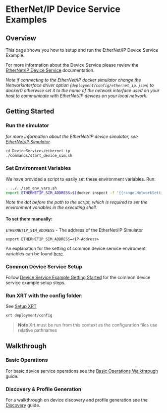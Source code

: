 # EtherNet/IP Device Service Examples

## Overview

This page shows you how to setup and run the EtherNet/IP Device Service Example.

For more information about the Device Service please review the [EtherNet/IP Device Service](https://docs.iotechsys.com/edge-xrt20/device-service-components/ethernet-ip-device-service-component.html) documentation.

_Note if connecting to the EtherNet/IP docker simulator change the NetworkInterface driver option (`deployment/config/ethernet_ip.json`) to docker0 otherwise set it to the name of the network interface used on your host to communicate with EtherNet/IP devices on your local network._

## Getting Started

### Run the simulator

_for more information about the EtherNet/IP device simulator, see [EtherNet/IP Simulator](https://docs.iotechsys.com/edge-xrt20/simulators/ethernet-ip/overview.html)._

```bash
cd DeviceServices/ethernet-ip
./commands/start_device_sim.sh
```

### Set Environment Variables

We have provided a script to easily set these environment variables. Run:

```bash
. ../../set_env_vars.sh
export ETHERNETIP_SIM_ADDRESS=$(docker inspect -f '{{range.NetworkSettings.Networks}}{{.IPAddress}}{{end}}' ethernetip-sim)
```

_Note the dot before the path to the script, which is required to set the environment variables in the executing shell._

#### To set them manually:

`ETHERNETIP_SIM_ADDRESS` - The address of the EtherNet/IP Simulator

```
export ETHERNETIP_SIM_ADDRESS=<IP-Address>
```

An explanation for the setting of common device service enviroment variables can be found [here](../interactive-walkthrough/ds-getting-started-common.md#Device-service-configuration-setup).

### Common Device Service Setup

Follow [Device Service Example Getting Started](../interactive-walkthrough/ds-getting-started-common.md) for the common device service example setup steps.

### Run XRT with the config folder:

See [Setup XRT](../interactive-walkthrough/setup-xrt.md)

```bash
xrt deployment/config
```

> **Note** Xrt must be run from this context as the configuration files use relative pathnames

## Walkthrough

### Basic Operations

For basic device service operations see the [Basic Operations Walkthrough](../interactive-walkthrough/basic-operations.md) guide.

### Discovery & Profile Generation

For a walkthrough on device discovery and profile generation see the [Discovery](../interactive-walkthrough/discovery.md) guide.
